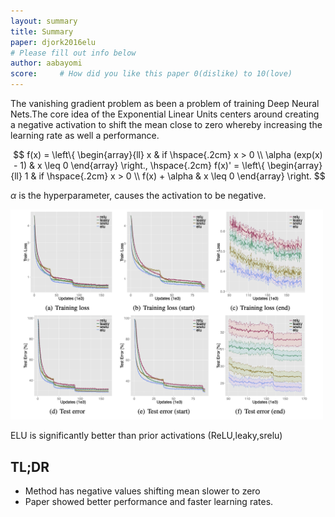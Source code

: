 ```yaml
---
layout: summary
title: Summary
paper: djork2016elu
# Please fill out info below
author: aabayomi
score:     # How did you like this paper 0(dislike) to 10(love)
---
```

<!-- 
TODO: Summarize the paper:
* What is the core idea?
* How is it realized (technically)?
* How well does the paper perform?
* What interesting variants are explored? -->

The vanishing gradient problem as been a problem of training Deep Neural Nets.The core idea of the Exponential Linear Units centers around creating a negative activation to  shift the mean close to zero whereby increasing the learning rate as well a performance.

<!-- A function 
$$f_1(x)$$ = $$\Big$$
would now become $$f_2(x) = x + g(x)$$. -->
$$
f(x) = \left\{
    \begin{array}{ll}
        x & if \hspace{.2cm} x > 0  \\
        \alpha (exp(x) - 1) & x \leq 0 
    \end{array}
\right., \hspace{.2cm}
 f(x)' = \left\{ \begin{array}{ll} 1 & if \hspace{.2cm} x > 0  \\ f(x) + \alpha & x \leq 0  \end{array} \right. $$


$\alpha$ is the hyperparameter, causes the activation to be negative.

<img width="500px" src="djork2016elu_1a.png"/>

ELU is significantly better than prior activations (ReLU,leaky,srelu)


## TL;DR

* Method has negative values shifting mean slower to zero
* Paper showed better performance and faster learning rates.
<!-- * To highlight the core concepts -->
